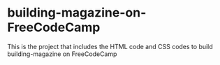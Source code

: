 # building-magazine-on-FreeCodeCamp
This is the project that includes the HTML code and CSS codes to build building-magazine on FreeCodeCamp
